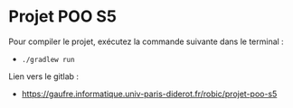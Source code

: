 # Projet POO S5


Pour compiler le projet, exécutez la commande suivante dans le terminal :
- `./gradlew run`

Lien vers le gitlab :
- https://gaufre.informatique.univ-paris-diderot.fr/robic/projet-poo-s5